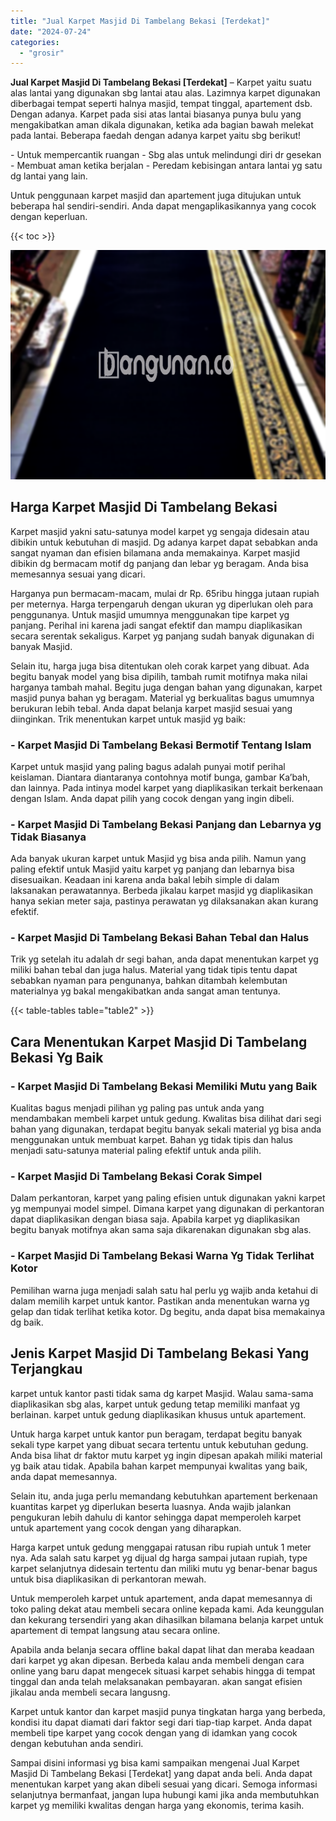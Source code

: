 ```yaml
---
title: "Jual Karpet Masjid Di Tambelang Bekasi [Terdekat]"
date: "2024-07-24"
categories: 
  - "grosir"
---
```


**Jual Karpet Masjid Di Tambelang Bekasi \[Terdekat\]** – Karpet yaitu suatu alas lantai yang digunakan sbg lantai atau alas. Lazimnya karpet digunakan diberbagai tempat seperti halnya masjid, tempat tinggal, apartement dsb. Dengan adanya. Karpet pada sisi atas lantai biasanya punya bulu yang mengakibatkan aman dikala digunakan, ketika ada bagian bawah melekat pada lantai. Beberapa faedah dengan adanya karpet yaitu sbg berikut!

\- Untuk mempercantik ruangan - Sbg alas untuk melindungi diri dr gesekan - Membuat aman ketika berjalan - Peredam kebisingan antara lantai yg satu dg lantai yang lain.

Untuk penggunaan karpet masjid dan apartement juga ditujukan untuk beberapa hal sendiri-sendiri. Anda dapat mengaplikasikannya yang cocok dengan keperluan.

{{< toc >}}

![Jual Karpet Masjid Di Tambelang Bekasi [Terdekat]](/images/grosir-karpet-murah-78.png)

## Harga Karpet Masjid Di Tambelang Bekasi

Karpet masjid yakni satu-satunya model karpet yg sengaja didesain atau dibikin untuk kebutuhan di masjid. Dg adanya karpet dapat sebabkan anda sangat nyaman dan efisien bilamana anda memakainya. Karpet masjid dibikin dg bermacam motif dg panjang dan lebar yg beragam. Anda bisa memesannya sesuai yang dicari.

Harganya pun bermacam-macam, mulai dr Rp. 65ribu hingga jutaan rupiah per meternya. Harga terpengaruh dengan ukuran yg diperlukan oleh para penggunanya. Untuk masjid umumnya menggunakan tipe karpet yg panjang. Perihal ini karena jadi sangat efektif dan mampu diaplikasikan secara serentak sekaligus. Karpet yg panjang sudah banyak digunakan di banyak Masjid.

Selain itu, harga juga bisa ditentukan oleh corak karpet yang dibuat. Ada begitu banyak model yang bisa dipilih, tambah rumit motifnya maka nilai harganya tambah mahal. Begitu juga dengan bahan yang digunakan, karpet masjid punya bahan yg beragam. Material yg berkualitas bagus umumnya berukuran lebih tebal. Anda dapat belanja karpet masjid sesuai yang diinginkan. Trik menentukan karpet untuk masjid yg baik:

### \- Karpet Masjid Di Tambelang Bekasi Bermotif Tentang Islam

Karpet untuk masjid yang paling bagus adalah punyai motif perihal keislaman. Diantara diantaranya contohnya motif bunga, gambar Ka’bah, dan lainnya. Pada intinya model karpet yang diaplikasikan terkait berkenaan dengan Islam. Anda dapat pilih yang cocok dengan yang ingin dibeli.

### \- Karpet Masjid Di Tambelang Bekasi Panjang dan Lebarnya yg Tidak Biasanya

Ada banyak ukuran karpet untuk Masjid yg bisa anda pilih. Namun yang paling efektif untuk Masjid yaitu karpet yg panjang dan lebarnya bisa disesuaikan. Keadaan ini karena anda bakal lebih simple di dalam laksanakan perawatannya. Berbeda jikalau karpet masjid yg diaplikasikan hanya sekian meter saja, pastinya perawatan yg dilaksanakan akan kurang efektif.

### \- Karpet Masjid Di Tambelang Bekasi Bahan Tebal dan Halus

Trik yg setelah itu adalah dr segi bahan, anda dapat menentukan karpet yg miliki bahan tebal dan juga halus. Material yang tidak tipis tentu dapat sebabkan nyaman para pengunanya, bahkan ditambah kelembutan materialnya yg bakal mengakibatkan anda sangat aman tentunya.

{{< table-tables table="table2" >}}

## Cara Menentukan Karpet Masjid Di Tambelang Bekasi Yg Baik

### \- Karpet Masjid Di Tambelang Bekasi Memiliki Mutu yang Baik

Kualitas bagus menjadi pilihan yg paling pas untuk anda yang mendambakan membeli karpet untuk gedung. Kwalitas bisa dilihat dari segi bahan yang digunakan, terdapat begitu banyak sekali material yg bisa anda menggunakan untuk membuat karpet. Bahan yg tidak tipis dan halus menjadi satu-satunya material paling efektif untuk anda pilih.

### \- Karpet Masjid Di Tambelang Bekasi Corak Simpel

Dalam perkantoran, karpet yang paling efisien untuk digunakan yakni karpet yg mempunyai model simpel. Dimana karpet yang digunakan di perkantoran dapat diaplikasikan dengan biasa saja. Apabila karpet yg diaplikasikan begitu banyak motifnya akan sama saja dikarenakan digunakan sbg alas.

### \- Karpet Masjid Di Tambelang Bekasi Warna Yg Tidak Terlihat Kotor

Pemilihan warna juga menjadi salah satu hal perlu yg wajib anda ketahui di dalam memilih karpet untuk kantor. Pastikan anda menentukan warna yg gelap dan tidak terlihat ketika kotor. Dg begitu, anda dapat bisa memakainya dg baik.

## Jenis Karpet Masjid Di Tambelang Bekasi Yang Terjangkau

karpet untuk kantor pasti tidak sama dg karpet Masjid. Walau sama-sama diaplikasikan sbg alas, karpet untuk gedung tetap memiliki manfaat yg berlainan. karpet untuk gedung diaplikasikan khusus untuk apartement.

Untuk harga karpet untuk kantor pun beragam, terdapat begitu banyak sekali type karpet yang dibuat secara tertentu untuk kebutuhan gedung. Anda bisa lihat dr faktor mutu karpet yg ingin dipesan apakah miliki material yg baik atau tidak. Apabila bahan karpet mempunyai kwalitas yang baik, anda dapat memesannya.

Selain itu, anda juga perlu memandang kebutuhkan apartement berkenaan kuantitas karpet yg diperlukan beserta luasnya. Anda wajib jalankan pengukuran lebih dahulu di kantor sehingga dapat memperoleh karpet untuk apartement yang cocok dengan yang diharapkan.

Harga karpet untuk gedung menggapai ratusan ribu rupiah untuk 1 meter nya. Ada salah satu karpet yg dijual dg harga sampai jutaan rupiah, type karpet selanjutnya didesain tertentu dan miliki mutu yg benar-benar bagus untuk bisa diaplikasikan di perkantoran mewah.

Untuk memperoleh karpet untuk apartement, anda dapat memesannya di toko paling dekat atau membeli secara online kepada kami. Ada keunggulan dan kekurang tersendiri yang akan dihasilkan bilamana belanja karpet untuk apartement di tempat langsung atau secara online.

Apabila anda belanja secara offline bakal dapat lihat dan meraba keadaan dari karpet yg akan dipesan. Berbeda kalau anda membeli dengan cara online yang baru dapat mengecek situasi karpet sehabis hingga di tempat tinggal dan anda telah melaksanakan pembayaran. akan sangat efisien jikalau anda membeli secara langusng.

Karpet untuk kantor dan karpet masjid punya tingkatan harga yang berbeda, kondisi itu dapat diamati dari faktor segi dari tiap-tiap karpet. Anda dapat membeli tipe karpet yang cocok dengan yang di idamkan yang cocok dengan kebutuhan anda sendiri.

Sampai disini informasi yg bisa kami sampaikan mengenai Jual Karpet Masjid Di Tambelang Bekasi \[Terdekat\] yang dapat anda beli. Anda dapat menentukan karpet yang akan dibeli sesuai yang dicari. Semoga informasi selanjutnya bermanfaat, jangan lupa hubungi kami jika anda membutuhkan karpet yg memiliki kwalitas dengan harga yang ekonomis, terima kasih.
